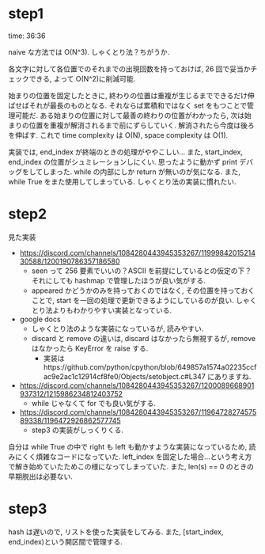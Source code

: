 # step1

time: 36:36

naive な方法では O(N^3).
しゃくとり法？ちがうか.

各文字に対して各位置でのそれまでの出現回数を持っておけば, 26 回で妥当かチェックできる, よって O(N^2)に削減可能.

始まりの位置を固定したときに, 終わりの位置は重複が生じるまでできるだけ伸ばせばそれが最長のものとなる. それならば累積和ではなく set をもつことで管理可能だ. ある始まりの位置に対して最善の終わりの位置がわかったら, 次は始まりの位置を重複が解消されるまで前にずらしていく. 解消されたら今度は後ろを伸ばす. これで time complexity は O(N), space complexity は O(1).

実装では, end_index が終端のときの処理がややこしい…
また, start_index, end_index の位置がシュミレーションしにくい. 思ったように動かず print デバッグをしてしまった.
while の内部にしか return が無いのが気になる. また, while True をまた使用してしまっている. しゃくとり法の実装に慣れたい.

# step2

見た実装

- https://discord.com/channels/1084280443945353267/1199984201521430588/1200190786357186580
  - seen って 256 要素でいいの？ASCII を前提にしているとの仮定の下？それにしても hashmap で管理したほうが良い気がする.
  - appeared かどうかのみを持っておくのではなく, その位置を持っておくことで, start を一回の処理で更新できるようにしているのが良い. しゃくとり法よりもわかりやすい実装となっている.
- google docs
  - しゃくとり法のような実装になっているが, 読みやすい.
  - discard と remove の違いは, discard はなかったら無視するが, remove はなかったら KeyError を raise する.
    - 実装はhttps://github.com/python/cpython/blob/649857a1574a02235ccfac9e2ac1c12914cf8fe0/Objects/setobject.c#L347 にありますね.
- https://discord.com/channels/1084280443945353267/1200089668901937312/1215986234812403752
  - while じゃなくて for でも良い気がする.
- https://discord.com/channels/1084280443945353267/1196472827457589338/1196472926862577745
  - step3 の実装がしっくりくる.

自分は while True の中で right も left も動かすような実装になっているため, 読みにくく煩雑なコードになっていた. left_index を固定した場合…という考え方で解き始めていたためこの様になってしまっていた.
また, len(s) == 0 のときの早期脱出は必要ない.

# step3

hash は遅いので, リストを使った実装をしてみる. また, [start_index, end_index)という開区間で管理する.
